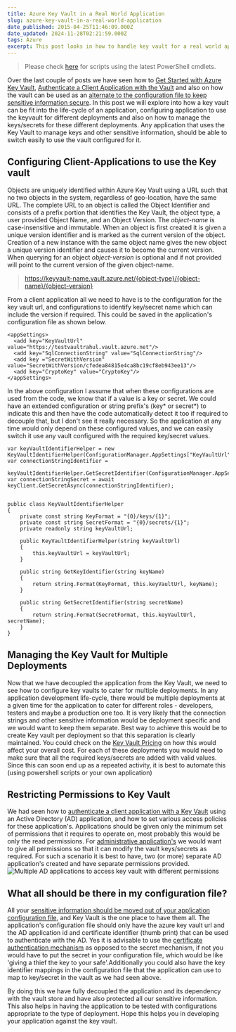 ```yaml
---
title: Azure Key Vault in a Real World Application
slug: azure-key-vault-in-a-real-world-application
date_published: 2015-04-25T11:46:09.000Z
date_updated: 2024-11-28T02:21:59.000Z
tags: Azure
excerpt: This post looks in how to handle key vault for a real world application and how to organize the keys/secrets usage.
---
```


> Please check [here](__GHOST_URL__/blog/how-the-deprecation-of-switch-azuremode-affects-azure-key-vault/) for scripts using the latest PowerShell cmdlets.

Over the last couple of posts we have seen how to [Get Started with Azure Key Vault](__GHOST_URL__/blog/getting-started-with-azure-key-vault/), [Authenticate a Client Application with the Vault](__GHOST_URL__/blog/authenticating-a-client-application-with-azure-key-vault/) and also on how the vault can be used as an [alternate to the configuration file to keep sensitive information secure](__GHOST_URL__/blog/moving-sensitive-information-from-configuration-file-to-azure-key-vault/). In this post we will explore into how a key vault can be fit into the life-cycle of an application, configuring application to use the keyvault for different deployments and also on how to manage the keys/secrets for these different deployments. Any application that uses the Key Vault to manage keys and other sensitive information, should be able to switch easily to use the vault configured for it.

## Configuring Client-Applications to use the Key vault

Objects are uniquely identified within Azure Key Vault using a URL such that no two objects in the system, regardless of geo-location, have the same URL. The complete URL to an object is called the Object Identifier and consists of a prefix portion that identifies the Key Vault, the object type, a user provided Object Name, and an Object Version. The *object-name* is case-insensitive and immutable. When an object is first created it is given a unique version identifier and is marked as the current version of the object. Creation of a new instance with the same object name gives the new object a unique version identifier and causes it to become the current version. When querying for an object *object-version* is optional and if not provided will point to the current version of the given object-name.

> https://keyvault-name.vault.azure.net/{object-type}/{object-name}/{object-version}

From a client application all we need to have is to the configuration for the key vault url, and configurations to identify key/secret name which can include the version if required. This could be saved in the application's configuration file as shown below.

    <appSettings>
      <add key="KeyVaultUrl" value="https://testvaultrahul.vault.azure.net"/>
      <add key="SqlConnectionString" value="SqlConnectionString"/>
      <add key ="SecretWithVersion" value="SecretWithVersion/cfedea84815e4ca8bc19cf8eb943ee13"/>
      <add key="CryptoKey" value="CryptoKey"/>
    </appSettings>
    

In the above configuration I assume that when these configurations are used from the code, we know that if a value is a key or secret. We could have an extended configuration or string prefix's (key* or secret*) to indicate this and then have the code automatically detect it too if required to decouple that, but I don't see it really necessary. So the application at any time would only depend on these configured values, and we can easily switch it use any vault configured with the required key/secret values.

    var keyVaultIdentifierHelper = new KeyVaultIdentifierHelper(ConfigurationManager.AppSettings["KeyVaultUrl"]);
    var connectionStringIdentifier =
        keyVaultIdentifierHelper.GetSecretIdentifier(ConfigurationManager.AppSettings["SqlConnectionString"]);
    var connectionStringSecret = await keyClient.GetSecretAsync(connectionStringIdentifier);
    

    public class KeyVaultIdentifierHelper
    {
        private const string KeyFormat = "{0}/keys/{1}";
        private const string SecretFormat = "{0}/secrets/{1}";
        private readonly string keyVaultUrl;
    
        public KeyVaultIdentifierHelper(string keyVaultUrl)
        {
            this.keyVaultUrl = keyVaultUrl;
        }
    
        public string GetKeyIdentifier(string keyName)
        {
            return string.Format(KeyFormat, this.keyVaultUrl, keyName);
        }
    
        public string GetSecretIdentifier(string secretName)
        {
            return string.Format(SecretFormat, this.keyVaultUrl, secretName);
        }
    }
    
    

## Managing the Key Vault for Multiple Deployments

Now that we have decoupled the application from the Key Vault, we need to see how to configure key vaults to cater for multiple deployments. In any application development life-cycle, there would be multiple deployments at a given time for the application to cater for different roles - developers, testers and maybe a production one too. It is very likely that the connection strings and other sensitive information would be deployment specific and we would want to keep them separate. Best way to achieve this would be to create Key vault per deployment so that this separation is clearly maintained. You could check on the [Key Vault Pricing](http://azure.microsoft.com/en-in/pricing/details/key-vault/) on how this would affect your overall cost. For each of these deployments you would need to make sure that all the required keys/secrets are added with valid values. Since this can soon end up as a repeated activity, it is best to automate this (using powershell scripts or your own application)

## Restricting Permissions to Key Vault

We had seen how to [authenticate a client application with a Key Vault](__GHOST_URL__/blog/authenticating-a-client-application-with-azure-key-vault/) using an Active Directory (AD) application, and how to set various access policies for these application's. Applications should be given only the minimum set of permissions that it requires to operate on, most probably this would be only the read permissions. For [administrative application's](https://github.com/rahulpnath/AzureKeyVaultExplorer) we would want to give all permissions so that it can modify the vault keys/secrets as required. For such a scenario it is best to have, two (or more) separate AD application's created and have separate permissions provided.
![Multiple AD applications to access key vault with different permissions](__GHOST_URL__/content/images/multiple_ad_application.png)
## What all should be there in my configuration file?

All your [sensitive information should be moved out of your application configuration file](__GHOST_URL__/blog/moving-sensitive-information-from-configuration-file-to-azure-key-vault/), and Key Vault is the one place to have them all. The application's configuration file should only have the azure key vault url and the AD application id and certificate identifier (thumb print) that can be used to authenticate with the AD. Yes it is advisable to use the [certificate authentication mechanism](__GHOST_URL__/blog/authenticating-a-client-application-with-azure-key-vault/) as opposed to the secret mechanism, if not you would have to put the secret in your configuration file, which would be like 'giving a thief the key to your safe'.Additionally you could also have the key identifier mappings in the configuration file that the application can use to map to key/secret in the vault as we had seen above.

By doing this we have fully decoupled the application and its dependency with the vault store and have also protected all our sensitive information. This also helps in having the application to be tested with configurations appropriate to the type of deployment. Hope this helps you in developing your application against the key vault.

